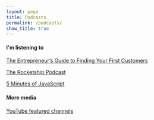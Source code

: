```yaml
---
layout: page
title: Podcasts
permalink: /podcasts/
show_title: true
---
```


#### I'm listening to

[The Entrepreneur’s Guide to Finding Your First Customers](https://itunes.apple.com/us/podcast/entrepreneurs-guide-to-finding/id872932172?mt=2)

[The Rocketship Podcast](https://itunes.apple.com/us/podcast/the-rocketship-podcast/id808014240?mt=2)

[5 Minutes of JavaScript](https://itunes.apple.com/us/podcast/5-minutes-of-javascript/id775261328?mt=2)

#### More media

[YouTube featured channels](https://www.youtube.com/user/pirafrank/channels?flow=list&view=60)
